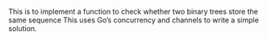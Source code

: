 This is to implement a function to check whether two binary trees store the same sequence
This uses Go’s concurrency and channels to write a simple solution.